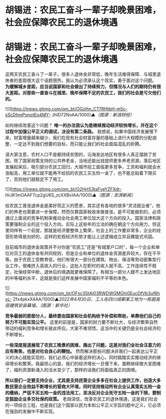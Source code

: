 # 胡锡进：农民工奋斗一辈子却晚景困难，社会应保障农民工的退休境遇

# 胡锡进：农民工奋斗一辈子却晚景困难，社会应保障农民工的退休境遇

这两天农民工奋斗了一辈子，很多人退休金非常低，晚年生活难得保障、与城里退休者的差距很大这个话题很热，我认为必须承认这个现实，勇于面对这个问题。
**为缓解城乡差距，应当说国家和社会做出了持续努力，但情况与人们的期待仍有很大差距。对那些一直奋斗在城里、晚年保障不足的农民工，我们的社会是亏欠他们的。**

![](https://inews.gtimg.com/om_bt/OGzIhn_CT7RHtbH-m5c-sScDhmPonotEo4MY-
JhlD72NoAA/1000)_▲（图源：新浪财经）_

如何继续改善这个问题？ **唯一的办法我认为是继续推动经济较快增长，并在这个过程中加强公平正义的调试，决没有第二条路。**
我想说，如果中国经济发展慢下来，财富增量越来越少，我们在现有社会财富存量的基础上进行大规模的分配调整，一定达不到我们想要的目标，而只能让我们的社会面临混乱的折腾。

请大家注意，农村人口不是都持续贫困的，沿海发达地区有很多人真正摆脱了贫困，除了国家政策支持的公共养老金，当地还能出钱提供更多养老资源。落后地区发展起来后，吸引部分农民工回归，大城市招工面临更多竞争，工资和福利就会水涨船高，用工单位就不能再不给招的农民工买五险一金了，也不能总贴着下限买了，否则他们就稳定不了用工。

![](https://inews.gtimg.com/om_bt/O2Hrt53taFveYZFXdr-
HrJK1mOAAFTcp2gU6S_zcXXBvIAA/1000)_▲（图源：澎湃新闻）_

给农民工普涨退休金是美好而正义的愿景，其实还有各地的很多“灵活就业者”，他们的养老也需要进一步保障，然而仅靠国家税收来做普涨，是不可能做到的，必须通过上面说的竞争机制来推动全社会用工单位加大这个方向的投入。国家法律和政策要强制企业的这个投入方向，实际上这些年的立法的确在朝这个方向用力，但这里同样有一个前提，那就是经济要整体上繁荣，社会上的工作要非常多，企业的经营形势得是向好的，这样的宏观经济形势才能让上述逻辑成立并且螺旋式巩固。

目前城市的退休金政策并不分你是“农民工”还是“有城里户口的”，每一个企业和单位对员工的退休金有共同规则，但是企业和单位的退休金资源差异较大，存在不平等。由于农民工受教育低，他们有很大一部分在建筑、物业、保洁等劳动密集型行业工作，很难挤入高收入的行业，这批人在职时的收入就不高，工作连续性不稳定，社保经常中断，退休后的境遇就更难保障了。有相当一部分人跟不上发达地区的中等福利水平，这就是我们这样发展中国家福利不平等的本色。

![](https://inews.gtimg.com/om_bt/OFsc3StAj03RWDWGMGhi0EucDfVb3uf6hyL-
Zfx4pkxX4AA/1000)_▲2022年4月30日，工人在四川成都某工地为一栋超高层建筑安装幕墙。（图源：新华社）_

**竞争最弱的那部分人，最终要由国家和社会机构给予补偿和帮助，单靠他们自己的努力不可能实现公平。**
这里的前提是，国家的财力要不断壮大，与经济繁荣自然带动的福利竞争和增长彼此呼应。大家不难领悟，这当中的关键仍是全社会经济的不断增长。

**一些深度报道展现了农民工晚景的困难，捅出了问题，这是对我们全社会注意力的应有聚焦，也是对社会良心的鞭挞。**
然而解决那些问题决非我们一起表达公平正义的决心就能实现的，我们必须心中装着这样的决心，同时踏踏实实推动经济的继续增长和繁荣。我最担心的是，我们的经济增长一旦慢下来，蛋糕继续做大变困难了，福利资源新涌入的活水变少了，那样的话我们将面临真正的困境。

**所以我们一定要支持企业，尤其是支持民营企业多多在社会上提供工作，创造大多数民营企业效益不断增长的营商大环境，同时坚持推动所有企业认真落实五险一金的缴纳，严惩不买五险一金的违法用工，坚决反对企业死守五险一金的下限，要制定鼓励企业多交社保的政策。**
老胡深信，改善农民工的退休境遇，这是我们社会的一项综合工程，也是我们这个国家以民为本和公平正义宗旨的题中之义，它必须在强劲的发展中不断实现。


